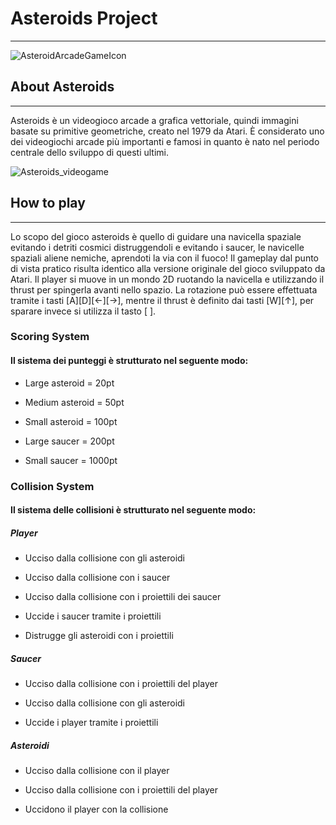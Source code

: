 # Asteroids Project

---

![AsteroidArcadeGameIcon](https://github.com/BertoloniAndrea/Asteroids/assets/105243507/f5b7ff14-615d-431d-846c-c3bd81133dd2)

## About Asteroids

---

Asteroids è un videogioco arcade a grafica vettoriale, quindi immagini basate su primitive geometriche, creato nel 1979 da Atari. È considerato uno dei videogiochi arcade più importanti e famosi in quanto è nato nel periodo centrale dello sviluppo di questi ultimi.

![Asteroids_videogame](https://github.com/BertoloniAndrea/Asteroids/assets/105243507/f431b1c7-f656-4685-841a-eacda3eae138)

## How to play

---

Lo scopo del gioco asteroids è quello di guidare una navicella spaziale evitando i detriti cosmici distruggendoli e evitando i saucer, le navicelle spaziali aliene nemiche, aprendoti la via con il fuoco! Il gameplay dal punto di vista pratico risulta identico alla versione originale del gioco sviluppato da Atari. Il player si muove in un mondo 2D ruotando la navicella e utilizzando il thrust per spingerla avanti nello spazio. La rotazione può essere effettuata tramite i tasti [A][D][←][→], mentre il thrust è definito dai tasti [W][↑], per sparare invece si utilizza il tasto [ ].

### Scoring System

#### Il sistema dei punteggi è strutturato nel seguente modo:

- Large asteroid = 20pt

- Medium asteroid = 50pt  

- Small asteroid = 100pt

- Large saucer = 200pt

- Small saucer = 1000pt

### Collision System

#### Il sistema delle collisioni è strutturato nel seguente modo:

##### Player

- Ucciso dalla collisione con gli asteroidi

- Ucciso dalla collisione con i saucer

- Ucciso dalla collisione con i proiettili dei saucer

- Uccide i saucer tramite i proiettili

- Distrugge gli asteroidi con i proiettili

##### Saucer

- Ucciso dalla collisione con i proiettili del player

- Ucciso dalla collisione con gli asteroidi

- Uccide i player tramite i proiettili

##### Asteroidi

- Ucciso dalla collisione con il player

- Ucciso dalla collisione con i proiettili del player

- Uccidono il player con la collisione
